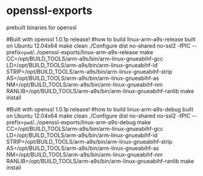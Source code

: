 # openssl-exports
prebuilt binaries for openssl

#Built with openssl 1.0.1p release!
#how to build linux-arm-a9s-release built on Ubuntu 12.04x64
make clean
./Configure dist no-shared no-ssl2 -fPIC --prefix=`pwd`/../openssl-exports/linux-arm-a9s-release
make CC=/opt/BUILD_TOOLS/arm-a9s/bin/arm-linux-gnueabihf-gcc LD=/opt/BUILD_TOOLS/arm-a9s/bin/arm-linux-gnueabihf-ld STRIP=/opt/BUILD_TOOLS/arm-a9s/bin/arm-linux-gnueabihf-strip AS=/opt/BUILD_TOOLS/arm-a9s/bin/arm-linux-gnueabihf-as NM=/opt/BUILD_TOOLS/arm-a9s/bin/arm-linux-gnueabihf-nm RANLIB=/opt/BUILD_TOOLS/arm-a9s/bin/arm-linux-gnueabihf-ranlib
make install

#Built with openssl 1.0.1p release!
#how to build linux-arm-a9s-debug built on Ubuntu 12.04x64
make clean
./Configure dist no-shared no-ssl2 -fPIC --prefix=`pwd`/../openssl-exports/linux-arm-a9s-debug
make CC=/opt/BUILD_TOOLS/arm-a9s/bin/arm-linux-gnueabihf-gcc LD=/opt/BUILD_TOOLS/arm-a9s/bin/arm-linux-gnueabihf-ld STRIP=/opt/BUILD_TOOLS/arm-a9s/bin/arm-linux-gnueabihf-strip AS=/opt/BUILD_TOOLS/arm-a9s/bin/arm-linux-gnueabihf-as NM=/opt/BUILD_TOOLS/arm-a9s/bin/arm-linux-gnueabihf-nm RANLIB=/opt/BUILD_TOOLS/arm-a9s/bin/arm-linux-gnueabihf-ranlib
make install


